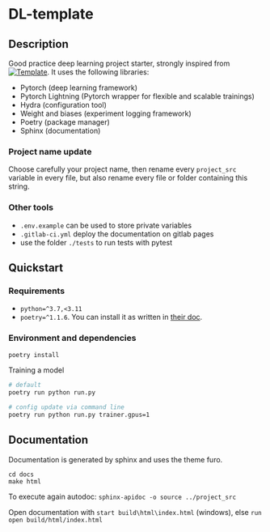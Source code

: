# DL-template

## Description

Good practice deep learning project starter, strongly inspired from <a href="https://github.com/ashleve/lightning-hydra-template"><img alt="Template" src="https://img.shields.io/badge/-Lightning--Hydra--Template-017F2F?style=flat&logo=github&labelColor=gray"></a>. It uses the following libraries:

- Pytorch (deep learning framework)
- Pytorch Lightning (Pytorch wrapper for flexible and scalable trainings)
- Hydra (configuration tool)
- Weight and biases (experiment logging framework)
- Poetry (package manager)
- Sphinx (documentation)

### Project name update

Choose carefully your project name, then rename every `project_src` variable in every file, but also rename every file or folder containing this string.

### Other tools

- `.env.example` can be used to store private variables
- `.gitlab-ci.yml` deploy the documentation on gitlab pages
- use the folder `./tests` to run tests with pytest

## Quickstart

### Requirements

- `python=^3.7,<3.11`
- `poetry=^1.1.6`. You can install it as written in [their doc](https://python-poetry.org/docs/).

### Environment and dependencies

```bash
poetry install
```

Training a model

```bash
# default
poetry run python run.py

# config update via command line
poetry run python run.py trainer.gpus=1
```

## Documentation

Documentation is generated by sphinx and uses the theme furo.

```
cd docs
make html
```

To execute again autodoc: `sphinx-apidoc -o source ../project_src`

Open documentation with `start build\html\index.html` (windows), else `run open build/html/index.html`
